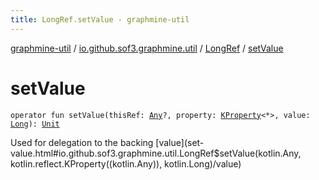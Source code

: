 ```yaml
---
title: LongRef.setValue - graphmine-util
---
```


[graphmine-util](../../index.html) / [io.github.sof3.graphmine.util](../index.html) / [LongRef](index.html) / [setValue](./set-value.html)

# setValue

`operator fun setValue(thisRef: `[`Any`](https://kotlinlang.org/api/latest/jvm/stdlib/kotlin/-any/index.html)`?, property: `[`KProperty`](https://kotlinlang.org/api/latest/jvm/stdlib/kotlin.reflect/-k-property/index.html)`<*>, value: `[`Long`](https://kotlinlang.org/api/latest/jvm/stdlib/kotlin/-long/index.html)`): `[`Unit`](https://kotlinlang.org/api/latest/jvm/stdlib/kotlin/-unit/index.html)

Used for delegation to the backing [value](set-value.html#io.github.sof3.graphmine.util.LongRef$setValue(kotlin.Any, kotlin.reflect.KProperty((kotlin.Any)), kotlin.Long)/value)

